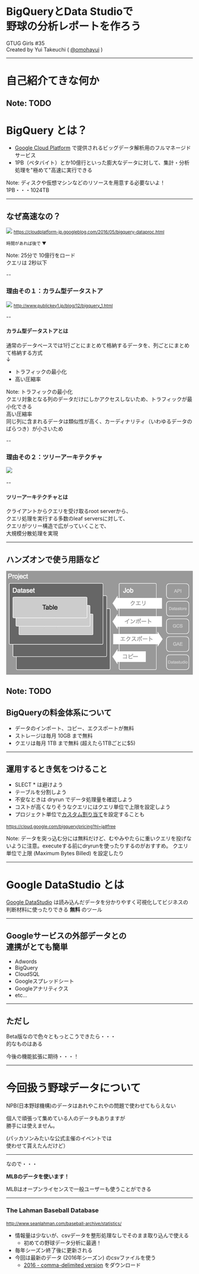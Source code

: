 BigQueryとData Studioで<br>野球の分析レポートを作ろう
===
GTUG Girls #35  
Created by Yui Takeuchi ( [@omohayui](https://twitter.com/omohayui) )

---

# 自己紹介てきな何か

Note:
TODO
---

# BigQuery とは？

- [Google Cloud Platform](https://cloud.google.com/?hl=ja) で提供されるビッグデータ解析用のフルマネージドサービス
- 1PB（ペタバイト）とか10億行といった膨大なデータに対して、集計・分析処理を"極めて"高速に実行できる

Note:
ディスクや仮想マシンなどのリソースを用意する必要ないよ！  
1PB・・・1024TB

---

## なぜ高速なの？
![](https://cloud.google.com/blog/big-data/2016/05/images/146299369373262/BigQuery-shines-1.png)
<small>https://cloudplatform-jp.googleblog.com/2016/05/bigquery-dataproc.html</small>

<small>時間があれば後で ▼</small>

Note:
25分で 10億行をロード  
クエリは 2秒以下

--

### 理由その１：カラム型データストア
![](http://www.publickey1.jp/blog/12/bigquerywp01.jpg)
<small>http://www.publickey1.jp/blog/12/bigquery_1.html</small>  

--

#### カラム型データストアとは
通常のデータベースでは1行ごとにまとめて格納するデータを、列ごとにまとめて格納する方式  
↓
- トラフィックの最小化
- 高い圧縮率

Note:
トラフィックの最小化  
クエリ対象となる列のデータだけにしかアクセスしないため、トラフィックが最小化できる  
高い圧縮率  
同じ列に含まれるデータは類似性が高く、カーディナリティ（いわゆるデータのばらつき）が小さいため

--

### 理由その２：ツリーアーキテクチャ
![](http://www.publickey1.jp/blog/12/bigquerywp02.jpg)

--

#### ツリーアーキテクチャとは
クライアントからクエリを受け取るroot serverから、  
クエリ処理を実行する多数のleaf serversに対して、  
クエリがツリー構造で広がっていくことで、  
大規模分散処理を実現

---

## ハンズオンで使う用語など
![BigQueryまわりの用語](./img/bq_image.jpg)

Note:
TODO 
---

## BigQueryの料金体系について
* データのインポート、コピー、エクスポートが無料
* ストレージは毎月 10GB まで無料
* クエリは毎月 1TB まで無料 (超えたら1TBごとに$5)

---

## 運用するとき気をつけること
  * SLECT * は避けよう
  * テーブルを分割しよう
  * 不安なときは dryrun でデータ処理量を確認しよう
  * コストが高くなりそうなクエリにはクエリ単位で上限を設定しよう
  * プロジェクト単位で[カスタム割り当て](https://cloud.google.com/bigquery/cost-controls#controlling_query_costs_using_bigquery_custom_quotas)を設定することも

<small>https://cloud.google.com/bigquery/pricing?hl=ja#free</small>

Note: データを突っ込む分には無料だけど、むやみやたらに重いクエリを投げないように注意。executeする前にdryrunを使ったりするのがおすすめ。
クエリ単位で上限 (Maximum Bytes Billed) を設定したり

---

# Google DataStudio とは
[Google DataStudio](https://datastudio.google.com) は読み込んだデータを分かりやすく可視化してビジネスの判断材料に使ったりできる <strong>無料</strong> のツール

---

## Googleサービスの外部データとの<br>連携がとても簡単
* Adwords
* BigQuery
* CloudSQL
* Googleスプレッドシート
* Googleアナリティクス
* etc...

---

## ただし
Beta版なので色々ともっとこうできたら・・・  
的なものはある

今後の機能拡張に期待・・・！

---

# 今回扱う野球データについて
NPB(日本野球機構)のデータはあれやこれやの問題で使わせてもらえない

個人で頑張って集めている人のデータもありますが  
勝手には使えません。

(パッカソンみたいな公式主催のイベントでは  
使わせて貰えたんだけど）

---

なので・・・

<strong>MLBのデータを使います！</strong>

MLBはオープンライセンスで一般ユーザーも使うことができる

---

### The Lahman Baseball Database
<small>http://www.seanlahman.com/baseball-archive/statistics/</small>
* 情報量は少ないが、csvデータを整形処理なしでそのまま取り込んで使える
  * 初めての野球データ分析に最適！
* 毎年シーズン終了後に更新される
* 今回は最新のデータ (2016年シーズン) のcsvファイルを使う
  * [2016 - comma-delimited version](http://seanlahman.com/files/database/baseballdatabank-2017.1.zip) をダウンロード

